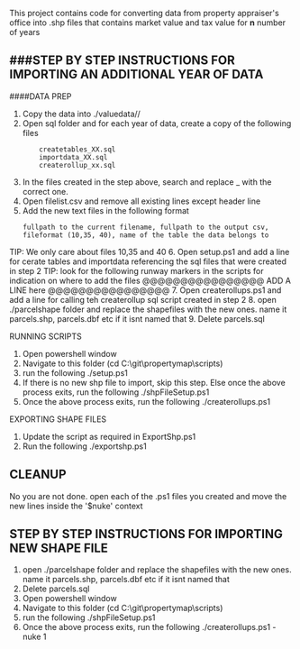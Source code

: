 This project contains code for converting data from property appraiser's office into .shp files that contains market value and tax value for <b>n</b> number of years

###STEP BY STEP INSTRUCTIONS FOR IMPORTING AN ADDITIONAL YEAR OF DATA
-----------------------------------------------------------------
####DATA PREP
1. Copy the data into ./valuedata/<year>/
2. Open sql folder and for each year of data, create a copy of the following files
	```	
		createtables_XX.sql
		importdata_XX.sql
		createrollup_xx.sql
	```
3. In the files created in the step above, search and replace _<yearnumber> with the correct one. 
4. Open filelist.csv and remove all existing lines except header line
5. Add the new text files in the following format
	```	
	fullpath to the current filename, fullpath to the output csv, fileformat (10,35, 40), name of the table the data belongs to
	```
TIP: We only care about files 10,35 and 40
6. Open setup.ps1 and add a line for cerate tables and importdata referencing the sql files that were created in step 2
	TIP: look for the following runway markers in the scripts for indication on where to add the files
		@@@@@@@@@@@@@@@@
		 ADD A LINE here
		@@@@@@@@@@@@@@@@
7. Open createrollups.ps1 and add a line for calling teh createrollup sql script created in step 2
8. open ./parcelshape folder and replace the shapefiles with the new ones. name it parcels.shp, parcels.dbf etc if it isnt named that
9. Delete parcels.sql


RUNNING SCRIPTS 
1. Open powershell window
2. Navigate to this folder  (cd C:\git\propertymap\scripts)
3. run the following
	./setup.ps1
4. If there is no new shp file to import, skip this step. Else once the above process exits, run the following
	./shpFileSetup.ps1
5. Once the above process exits, run the following
	./createrollups.ps1


EXPORTING SHAPE FILES
1. Update the script as required in ExportShp.ps1
2. Run the following
	./exportshp.ps1


CLEANUP
-------
No you are not done.
open each of the .ps1 files you created and move the new lines inside the '$nuke' context


STEP BY STEP INSTRUCTIONS FOR IMPORTING NEW SHAPE FILE
-----------------------------------------------------------------
1. open ./parcelshape folder and replace the shapefiles with the new ones. name it parcels.shp, parcels.dbf etc if it isnt named that
2. Delete parcels.sql
3. Open powershell window
4. Navigate to this folder  (cd C:\git\propertymap\scripts)
5. run the following
	./shpFileSetup.ps1
6. Once the above process exits, run the following
	./createrollups.ps1 -nuke 1
